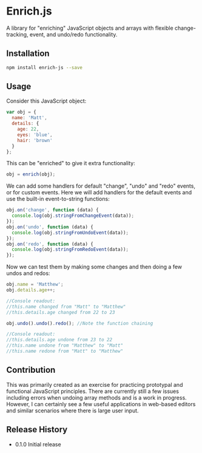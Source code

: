 Enrich.js
=========

A library for "enriching" JavaScript objects and arrays with flexible change-tracking, event, and undo/redo functionality.

## Installation

```bash
npm install enrich-js --save
```

## Usage

Consider this JavaScript object:
```js
var obj = {
  name: 'Matt',
  details: {
    age: 22,
    eyes: 'blue',
    hair: 'brown'
  }
};
```
This can be "enriched" to give it extra functionality:
```js
obj = enrich(obj);
```
We can add some handlers for default "change", "undo" and "redo" events, or for custom events.
Here we will add handlers for the default events and use the built-in event-to-string functions:
```js
obj.on('change', function (data) {
  console.log(obj.stringFromChangeEvent(data));
});
obj.on('undo', function (data) {
  console.log(obj.stringFromUndoEvent(data));
});
obj.on('redo', function (data) {
  console.log(obj.stringFromRedoEvent(data));
});
```
Now we can test them by making some changes and then doing a few undos and redos:
```js
obj.name = 'Matthew';
obj.details.age++;

//Console readout:
//this.name changed from "Matt" to "Matthew"
//this.details.age changed from 22 to 23

obj.undo().undo().redo(); //Note the function chaining

//Console readout:
//this.details.age undone from 23 to 22
//this.name undone from "Matthew" to "Matt"
//this.name redone from "Matt" to "Matthew"
```

## Contribution

This was primarily created as an exercise for practicing prototypal and functional JavaScript principles. There are currently still a few issues including errors when undoing array methods and is a work in progress. However, I can certainly see a few useful applications in web-based editors and similar scenarios where there is large user input.

## Release History

* 0.1.0 Initial release
